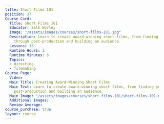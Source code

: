 ```yaml
---
title: Short Films 101
position: 37
Course Card:
  Title: Short Films 101
  Educator: Seth Worley
  Image: "/assets/images/courses/short-films-101.jpg"
  Description: Learn to create award-winning short films, from finding your voice
    through post-production and building an audience.
  Lessons: 15
  Runtime Hours: 1
  Runtime Minutes: 6
  Topics:
  - directing
  - filmmaking
Course Page:
  Video: 
  Main Title: Creating Award-Winning Short Films
  Main Text: Learn to create award-winning short films, from finding your voice through
    post-production and building an audience.
  Main Image: "/assets/images/courses/short-films-101/short-films-101-main.jpg"
  Additional Images: 
  Review Average: 
course_purchase: true
layout: course
---
```


